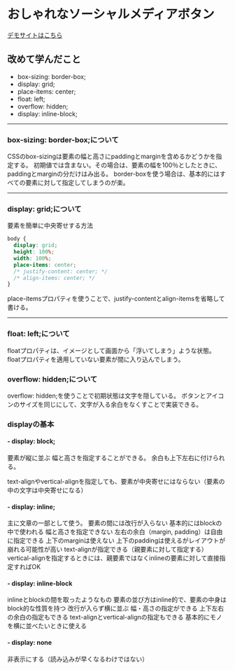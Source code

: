 # おしゃれなソーシャルメディアボタン

[デモサイトはこちら](https://taku-web3.com/project/social-media-button/index.html)


## 改めて学んだこと
- box-sizing: border-box;
- display: grid;
- place-items: center;
- float: left;
- overflow: hidden;
- display: inline-block;

***

### box-sizing: border-box;について
CSSのbox-sizingは要素の幅と高さにpaddingとmarginを含めるかどうかを指定する。
初期値では含まない。その場合は、要素の幅を100％としたときに、paddingとmarginの分だけはみ出る。
border-boxを使う場合は、基本的にはすべての要素に対して指定してしまうのが楽。

***


### display: grid;について
要素を簡単に中央寄せする方法
```css
body {
  display: grid;
  height: 100%;
  width: 100%;
  place-items: center;
  /* justify-content: center; */
  /* align-items: center; */
}
```
place-itemsプロパティを使うことで、justify-contentとalign-itemsを省略して書ける。

***

### float: left;について
floatプロパティは、イメージとして画面から「浮いてしまう」ような状態。
floatプロパティを適用していない要素が間に入り込んでしまう。


### overflow: hidden;について
overflow: hidden;を使うことで初期状態は文字を隠している。
ボタンとアイコンのサイズを同じにして、文字が入る余白をなくすことで実装できる。


### displayの基本

#### - display: block;
要素が縦に並ぶ
幅と高さを指定することができる。
余白も上下左右に付けられる。

text-alignやvertical-alignを指定しても、要素が中央寄せにはならない（要素の中の文字は中央寄せになる）


#### - display: inline;
主に文章の一部として使う。
要素の間には改行が入らない
基本的にはblockの中で使われる
幅と高さを指定できない
左右の余白（margin, padding）は自由に指定できる
上下のmarginは使えない
上下のpaddingは使えるがレイアウトが崩れる可能性が高い
text-alignが指定できる（親要素に対して指定する）
vertical-alignを指定するときには、親要素ではなくinlineの要素に対して直接指定すればOK


#### - display: inline-block
inlineとblockの間を取ったようなもの
要素の並び方はinline的で、要素の中身はblock的な性質を持つ
改行が入らず横に並ぶ
幅・高さの指定ができる
上下左右の余白の指定もできる
text-alignとvertical-alignの指定もできる
基本的にモノを横に並べたいときに使える


#### - display: none
非表示にする（読み込みが早くなるわけではない）
